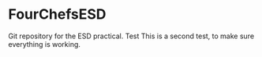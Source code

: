 # FourChefsESD
Git repository for the ESD practical.
Test
This is a second test, to make sure everything is working. 
